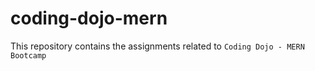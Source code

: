 # coding-dojo-mern
This repository contains the assignments related to `Coding Dojo - MERN Bootcamp`
